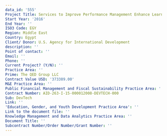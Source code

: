 ```yaml
---
data_id: '555'
Project Title: Services to Improve Performance Management Enhance Learning and Evaluation
Start Year: '2016'
End Year: ''
ISO3 Code: EGY
Region: Middle East
Country: Egypt
Client/ Donor: U.S. Agency for International Development
description: ''
Point of contact: ''
Email: ''
Phone: ''
Current Project? (Y/N): ''
Practice Area: ''
Prime: The QED Group LLC
Contract Value USD: '373389.00'
M&E Practice Area: ''
Public Financial Management and Fiscal Sustainability Practice Area: ''
Contract Number: AID-263-I-15-000012008-DEVTECH-000
Sub: DevTech
Link: ''
'Education, Gender, and Youth Development Practice Area': ''
Link to the document file: ''
Knowledge Management and Data Analytics Practice Area: ''
Document Title: ''
Subcontract Number/Order Number/Grant Number: ''
---
```


